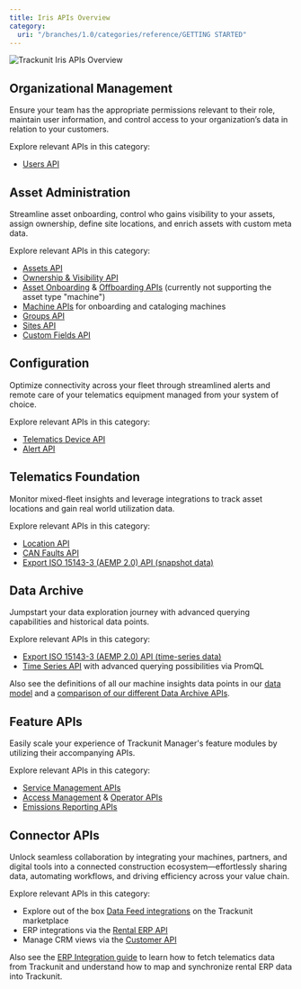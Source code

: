```yaml
---
title: Iris APIs Overview
category:
  uri: "/branches/1.0/categories/reference/GETTING STARTED"
---
```


![Trackunit Iris APIs Overview](https://cdn.statically.io/gh/trackunit/developer-hub/master/api-docs/iris-api-overview.png)

## Organizational Management

Ensure your team has the appropriate permissions relevant to their role, maintain user information, and control access to your organization’s data in relation to your customers.

Explore relevant APIs in this category:

- [Users API](https://developers.trackunit.com/reference/getusers)

## Asset Administration

Streamline asset onboarding, control who gains visibility to your assets, assign ownership, define site locations, and enrich assets with custom meta data.

Explore relevant APIs in this category:

- [Assets API](https://developers.trackunit.com/reference/assets-api-introduction)
- [Ownership & Visibility API](https://developers.trackunit.com/reference/ownership-visibility-api-intro)
- [Asset Onboarding](https://developers.trackunit.com/reference/onboardasset_v1) & [Offboarding APIs](https://developers.trackunit.com/reference/offboardasset_v1) (currently not supporting the asset type "machine")
- [Machine APIs](https://developers.trackunit.com/reference/machine-apis-intro) for onboarding and cataloging machines
- [Groups API](https://developers.trackunit.com/reference/getgroups)
- [Sites API](https://developers.trackunit.com/reference/sites-api-intro)
- [Custom Fields API](https://developers.trackunit.com/reference/custom-field-intro)

## Configuration

Optimize connectivity across your fleet through streamlined alerts and remote care of your telematics equipment managed from your system of choice.

Explore relevant APIs in this category:

- [Telematics Device API](https://developers.trackunit.com/reference/telematics-device-api-intro)
- [Alert API](https://developers.trackunit.com/reference/alerts)

## Telematics Foundation

Monitor mixed-fleet insights and leverage integrations to track asset locations and gain real world utilization data.

Explore relevant APIs in this category:

- [Location API](https://developers.trackunit.com/reference/location-api-intro)
- [CAN Faults API](https://developers.trackunit.com/reference/can-faults-api)
- [Export ISO 15143-3 (AEMP 2.0) API (snapshot data)](https://developers.trackunit.com/reference/snapshot)

## Data Archive

Jumpstart your data exploration journey with advanced querying capabilities and historical data points.

Explore relevant APIs in this category:

- [Export ISO 15143-3 (AEMP 2.0) API (time-series data)](https://developers.trackunit.com/reference/time-series)
- [Time Series API](https://developers.trackunit.com/reference/time-series-introduction) with advanced querying possibilities via PromQL

Also see the definitions of all our machine insights data points in our [data model](https://developers.trackunit.com/reference/data-model) and a [comparison of our different Data Archive APIs](https://developers.trackunit.com/reference/comparison-overview-of-data-archive-apis).

## Feature APIs

Easily scale your experience of Trackunit Manager's feature modules by utilizing their accompanying APIs.

Explore relevant APIs in this category:

- [Service Management APIs](https://developers.trackunit.com/reference/service-management-intro)
- [Access Management](https://developers.trackunit.com/reference/access-management-intro) & [Operator APIs](https://developers.trackunit.com/reference/operator-intro)
- [Emissions Reporting APIs](https://developers.trackunit.com/reference/emissions-api)

## Connector APIs

Unlock seamless collaboration by integrating your machines, partners, and digital tools into a connected construction ecosystem—effortlessly sharing data, automating workflows, and driving efficiency across your value chain.

Explore relevant APIs in this category:
- Explore out of the box [Data Feed integrations](https://new.manager.trackunit.com/marketplace?q=&c=DATA_FEEDS) on the Trackunit marketplace
- ERP integrations via the [Rental ERP API](https://developers.trackunit.com/reference/rental-erp-api-intro)
- Manage CRM views via the [Customer API](https://developers.trackunit.com/reference/customers)

Also see the [ERP Integration guide](https://developers.trackunit.com/reference/data-model) to learn how to fetch telematics data from Trackunit and understand how to map and synchronize rental ERP data into Trackunit.
